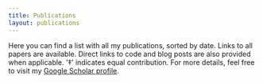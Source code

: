 ```yaml
---
title: Publications
layout: publications
---
```


Here you can find a list with all my publications, sorted by date. Links to all papers are available. Direct links to code and blog posts are also provided when applicable. '‡' indicates equal contribution. For more details, feel free to visit my [Google Scholar profile](https://scholar.google.com/citations?user=IVorpyEAAAAJ&hl=en).